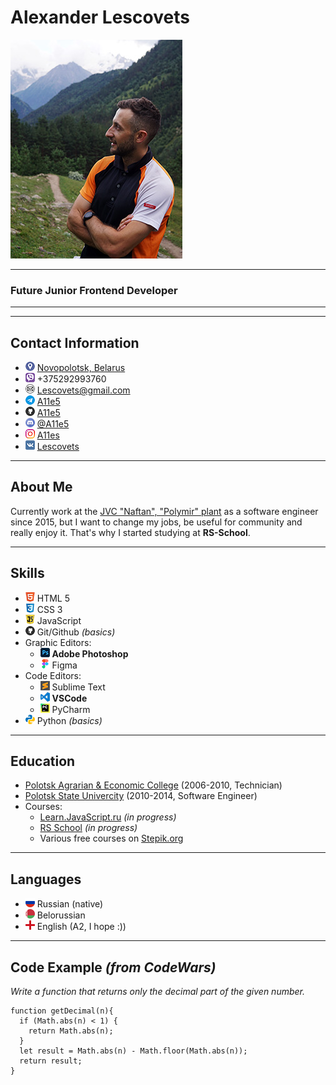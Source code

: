 # Alexander Lescovets
![Photo](./img/photo.jpg)

---
### Future Junior Frontend Developer
---
---
## Contact Information
* ![Location](./img/ico/location.png) [Novopolotsk, Belarus](https://yandex.by/maps/geo/53170816/?ll=28.607394%2C55.545302&z=12.39)
* ![Viber](./img/ico/viber.png) +375292993760
* ![Email](./img/ico/email.png) Lescovets@gmail.com
* ![Telegram](./img/ico/tg.png) [A11e5](https://t.me/A11e5)
* ![Github](./img/ico/github.png) [A11e5](https://github.com/A11e5)
* ![Discord](./img/ico/discord.png) [@A11e5](https://discord.com)
* ![Instagram](./img/ico/instagram.png) [A11es](https://instagram.com/A11es)
* ![VK](./img/ico/vk.png) [Lescovets](https://vk.com/Lescovets)

---
## About Me
Currently work at the [JVC "Naftan", "Polymir" plant](https://www.polymir.by/be/) as a software engineer since 2015, but I want to change my jobs, be useful for community and really enjoy it. That's why I started studying at **RS-School**.

---
## Skills
* ![HTML](./img/ico/html.png) HTML 5
* ![CSS](./img/ico/CSS.png) CSS 3
* ![JS](./img/ico/JS.png) JavaScript
* ![Github](./img/ico/github.png) Git/Github *(basics)*
* Graphic Editors:
  * ![Photoshop](./img/ico/photoshop.png) **Adobe Photoshop**
  * ![Figma](./img/ico/figma.png) Figma
* Code Editors:
  * ![Sublime](./img/ico/sublime.png) Sublime Text
  * ![VSCode](./img/ico/vscode.png) **VSCode**
  * ![PyCharm](./img/ico/pycharm.png) PyCharm
* ![Python](./img/ico/python.png) Python *(basics)*

---
## Education
* [Polotsk Agrarian & Economic College](https://pgaek.by/) (2006-2010, Technician)
* [Polotsk State Univercity](https://www.psu.by/ru/) (2010-2014, Software Engineer)
* Courses:
    * [Learn.JavaScript.ru](https://learn.javascript.ru/) *(in progress)*
    * [RS School](https://rs.school/) *(in progress)*
    * Various free courses on [Stepik.org](https://stepik.org/learn)

---
## Languages
* ![RU](./img/ico/ru.png) Russian (native)
* ![BY](./img/ico/by.png) Belorussian
* ![EN](./img/ico/en.png) English (A2, I hope :))

---
## Code Example *(from CodeWars)*
*Write a function that returns only the decimal part of the given number.*
```
function getDecimal(n){
  if (Math.abs(n) < 1) {
    return Math.abs(n);
  }
  let result = Math.abs(n) - Math.floor(Math.abs(n));
  return result;
}
```
